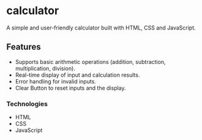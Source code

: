 # calculator

A simple and user-friendly calculator built with HTML, CSS and JavaScript.

## Features
- Supports basic arithmetic operations (addition, subtraction, multiplication, division).
- Real-time display of input and calculation results.
- Error handling for invalid inputs.
- Clear Button to reset inputs and the display.

### Technologies
- HTML
- CSS
- JavaScript